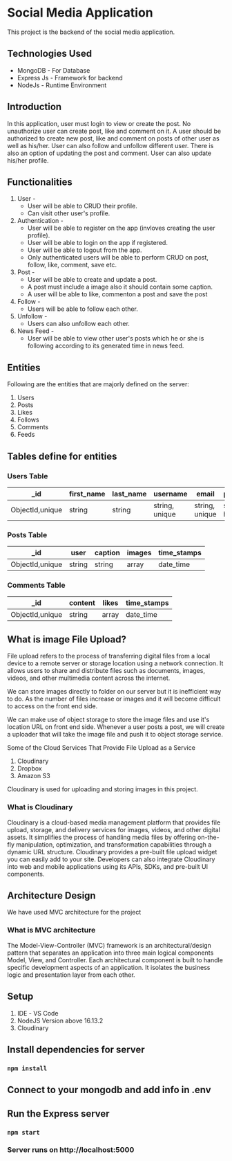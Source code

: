 
# Social Media Application
This project is the backend of the social media application.

## Technologies Used
- MongoDB - For Database
- Express Js - Framework for backend
- NodeJs - Runtime Environment

## Introduction

In this application, user must login to view or create the post. No unauthorize user can create post, like and comment on it. A user should be authorized to create new post, like and comment on posts of other user as well as his/her. User can also follow and unfollow different user. There is also an option of updating the post and comment. User can also update his/her profile. 

## Functionalities 

1. User - 
    * User will be able to CRUD their profile.
    * Can visit other user's profile.
2. Authentication - 
    * User will be able to register on the app (invloves creating the user profile).
    * User will be able to login on the app if registered.
    * User will be able to logout from the app.
    * Only authenticated users will be able to perform CRUD on post, follow, like, comment, save etc.
3. Post - 
    * User will be able to create and update a post.
    * A post must include a image also it should contain some caption.
    * A user will be able to like, commenton a post and save the post
4. Follow -
    * Users will be able to follow each other.
5. Unfollow -
    * Users can also unfollow each other.
6. News Feed -
    * User will be able to view other user's posts which he or she is following according to its generated time in news feed.

 
## Entities 
Following are the entities that are majorly defined on the server:
1. Users
2. Posts
3. Likes
4. Follows
5. Comments
7. Feeds
## Tables define for entities

### Users Table

|_id|first_name|last_name|username|email|password|gender|time_stamp|
|---|---|---|---|---|---|---|---|
|ObjectId,unique|string|string|string, unique|string, unique|string, hashed|string|date_time|

### Posts Table

|_id|user|caption|images|time_stamps|
|---|---|---|---|---|
|ObjectId,unique|string|string|array|date_time|

### Comments Table

|_id|content|likes|time_stamps|
|---|---|---|---|
|ObjectId,unique|string|array|date_time|



## What is image File Upload?
File upload refers to the process of transferring digital files from a local device to a remote server or storage location using a network connection. It allows users to share and distribute files such as documents, images, videos, and other multimedia content across the internet.

We can store images directly to folder on our server but it is inefficient way to do. As the number of files increase or images and it will become difficult to access on the front end side.

We can make use of object storage to store the image files and use it's location URL on front end side. Whenever a user posts a post, we will create a uploader that will take the image file and push it to object storage service.

Some of the Cloud Services That Provide File Upload as a Service
1. Cloudinary
2. Dropbox
3. Amazon S3

Cloudinary is used for uploading and storing images in this project.

### What is Cloudinary 
Cloudinary is a cloud-based media management platform that provides file upload, storage, and delivery services for images, videos, and other digital assets. It simplifies the process of handling media files by offering on-the-fly manipulation, optimization, and transformation capabilities through a dynamic URL structure.
Cloudinary provides a pre-built file upload widget you can easily add to your site. Developers can also integrate Cloudinary into web and mobile applications using its APIs, SDKs, and pre-built UI components.

## Architecture Design
We have used MVC architecture for the project
### What is MVC architecture
The Model-View-Controller (MVC) framework is an architectural/design pattern that separates an application into three main logical components Model, View, and Controller. Each architectural component is built to handle specific development aspects of an application. It isolates the business logic and presentation layer from each other.

## Setup
1. IDE - VS Code
2. NodeJS Version above 16.13.2
3. Cloudinary 

## Install dependencies for server 
### `npm install`

## Connect to your mongodb and add info in .env

## Run the Express server
### `npm start`

### Server runs on http://localhost:5000 




